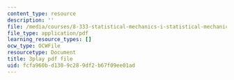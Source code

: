 ```yaml
---
content_type: resource
description: ''
file: /media/courses/8-333-statistical-mechanics-i-statistical-mechanics-of-particles-fall-2013/fcfa960bd1309c289df2b67f09ee01ad_6gMgNriK1Nk.pdf
file_type: application/pdf
learning_resource_types: []
ocw_type: OCWFile
resourcetype: Document
title: 3play pdf file
uid: fcfa960b-d130-9c28-9df2-b67f09ee01ad
---
```

